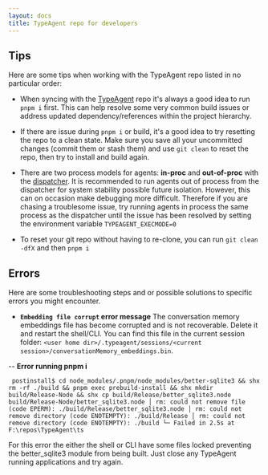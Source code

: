 ```yaml
---
layout: docs
title: TypeAgent repo for developers
---
```


## Tips

Here are some tips when working with the TypeAgent repo listed in no particular order:

- When syncing with the [TypeAgent](/) repo it's always a good idea to run `pnpm i` first. This can help resolve some very common build issues or address updated dependency/references within the project hierarchy.

- If there are issue during `pnpm i` or build, it's a good idea to try resetting the repo to a clean state. Make sure you save all your uncommitted changes (commit them or stash them) and use `git clean` to reset the repo, then try to install and build again.

- There are two process models for agents: **in-proc** and **out-of-proc** with the [dispatcher](../../../ts/packages/dispatcher/). It is recommended to run agents out of process from the dispatcher for system stability possible future isolation. However, this can on occasion make debugging more difficult. Therefore if you are chasing a troublesome issue, try running agents in process the same process as the dispatcher until the issue has been resolved by setting the environment variable `TYPEAGENT_EXECMODE=0`

- To reset your git repo without having to re-clone, you can run `git clean -dfX` and then `pnpm i`

## Errors

Here are some troubleshooting steps and or possible solutions to specific errors you might encounter.

- **`Embedding file corrupt` error message** The conversation memory embeddings file has become corrupted and is not recoverable. Delete it and restart the shell/CLI. You can find this file in the current session folder: `<user home dir>/.typeagent/sessions/<current session>/conversationMemory_embeddings.bin`.

-- **Error running pnpm i**

` postinstall$ cd node_modules/.pnpm/node_modules/better-sqlite3 && shx rm -rf ./build && pnpm exec prebuild-install && shx mkdir build/Release-Node && shx cp build/Release/better_sqlite3.node build/Release-Node/better_sqlite3.node
│ rm: could not remove file (code EPERM): ./build/Release/better_sqlite3.node
│ rm: could not remove directory (code ENOTEMPTY): ./build/Release
│ rm: could not remove directory (code ENOTEMPTY): ./build
└─ Failed in 2.5s at F:\repos\TypeAgent\ts`

For this error the either the shell or CLI have some files locked preventing the better_sqlite3 module from being built. Just close any TypeAgent running applications and try again.
